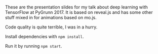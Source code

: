 These are the presentation slides for my talk about deep learning with TensorFlow
at PyGrunn 2017. It is based on reveal.js and has some other stuff mixed in for
animations based on mo.js.

Code quality is quite terrible, I was in a hurry.

Install dependencies with `npm install`.

Run it by running `npm start`.
